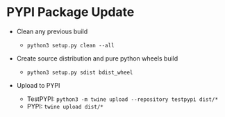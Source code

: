 # PYPI Package Update

- Clean any previous build
  - `python3 setup.py clean --all`

- Create source distribution and pure python wheels build
  - `python3 setup.py sdist bdist_wheel`

- Upload to PYPI
  - TestPYPI: `python3 -m twine upload --repository testpypi dist/*` 
  - PYPI: `twine upload dist/*`





